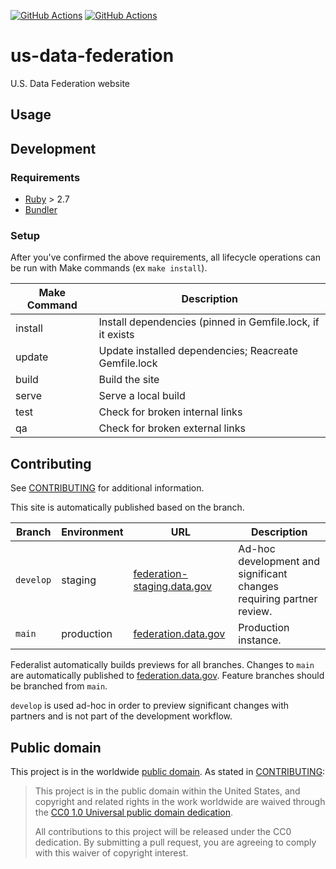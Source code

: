 [![GitHub Actions](https://github.com/GSA/us-data-federation/actions/workflows/build.yml/badge.svg)](https://github.com/GSA/us-data-federation/actions/workflows/build.yml)
[![GitHub Actions](https://github.com/GSA/us-data-federation/actions/workflows/qa.yml/badge.svg)](https://github.com/GSA/us-data-federation/actions/workflows/qa.yml)

# us-data-federation

U.S. Data Federation website

## Usage

## Development

### Requirements

-   [Ruby](https://www.ruby-lang.org/en/) > 2.7
-   [Bundler](https://bundler.io/)

### Setup

After you've confirmed the above requirements, all lifecycle operations can be run with Make commands (ex `make install`).

| Make Command | Description                                                |
| ------------ | ---------------------------------------------------------- |
| install      | Install dependencies (pinned in Gemfile.lock, if it exists |
| update       | Update installed dependencies; Reacreate Gemfile.lock      |
| build        | Build the site                                             |
| serve        | Serve a local build                                        |
| test         | Check for broken internal links                            |
| qa           | Check for broken external links                            |

## Contributing

See [CONTRIBUTING](CONTRIBUTING.md) for additional information.

This site is automatically published based on the branch.

| Branch    | Environment | URL                                                                 | Description                                                          |
| --------- | ----------- | ------------------------------------------------------------------- | -------------------------------------------------------------------- |
| `develop` | staging     | [federation-staging.data.gov](https://federation-staging.data.gov/) | Ad-hoc development and significant changes requiring partner review. |
| `main`    | production  | [federation.data.gov](https://federation.data.gov/)                 | Production instance.                                                 |

Federalist automatically builds previews for all branches. Changes to `main` are
automatically published to [federation.data.gov](https://federation.data.gov/).
Feature branches should be branched from `main`.

`develop` is used ad-hoc in order to preview significant changes with partners
and is not part of the development workflow.

## Public domain

This project is in the worldwide [public domain](LICENSE.md). As stated in [CONTRIBUTING](CONTRIBUTING.md):

> This project is in the public domain within the United States, and copyright and related rights in the work worldwide are waived through the [CC0 1.0 Universal public domain dedication](https://creativecommons.org/publicdomain/zero/1.0/).
>
> All contributions to this project will be released under the CC0 dedication. By submitting a pull request, you are agreeing to comply with this waiver of copyright interest.
